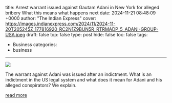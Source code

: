 title: Arrest warrant issued against Gautam Adani in New York for alleged bribery What this means what happens next
date: 2024-11-21 08:48:09 +0000
author: "The Indian Express"
cover: https://images.indianexpress.com/2024/11/2024-11-20T205245Z_177816920_RC2N1Z9BUN5R_RTRMADP_5_ADANI-GROUP-USA.jpeg
draft: false
top: false
type: post
hide: false
toc: false
tags:
  - Business
categories:
  - business
---

![](https://images.indianexpress.com/2024/11/2024-11-20T205245Z_177816920_RC2N1Z9BUN5R_RTRMADP_5_ADANI-GROUP-USA.jpeg)

The warrant against Adani was issued after an indictment. What is an indictment in the US legal system and what does it mean for Adani and his alleged conspirators? We explain.

[read more](https://indianexpress.com/article/explained/everyday-explainers/arrest-warrant-adani-bribery-indictment-meaning-9681380/)
